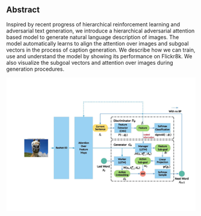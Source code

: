 ## Abstract
Inspired by recent progress of hierarchical reinforcement learning and adversarial text generation, we introduce a hierarchical adversarial attention based model to generate natural language description of images. The model automatically learns to align the attention over images and subgoal vectors in the process of caption generation. We describe how we can train, use and understand the model by showing its performance on Flickr8k. We also visualize the subgoal vectors and attention over images during generation procedures.

![Architecture](./assets/architecture-page-001.jpg)

